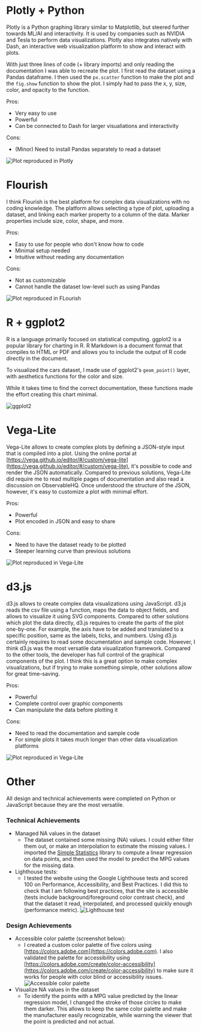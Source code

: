 

# Plotly + Python

Plotly is a Python graphing library similar to Matplotlib, but steered further towards ML/AI and interactivity. It is used by companies such as NVIDIA and Tesla to perform data visualizations. Plotly also integrates natively with Dash, an interactive web visualization platform to show and interact with plots.

With just three lines of code (+ library imports) and only reading the documentation I was able to recreate the plot. I first read the dataset using a Pandas dataframe. I then used the `px.scatter` function to make the plot and the `fig.show` function to show the plot. I simply had to pass the x, y, size, color, and opacity to the function.

Pros:
- Very easy to use
- Powerful
- Can be connected to Dash for larger visualiations and interactivity

Cons:
- (Minor) Need to install Pandas separately to read a dataset

![Plot reproduced in Plotly](plotly%20+%20python/plot.png)

# Flourish

I think Flourish is the best platform for complex data visualizations with no coding knowledge. The platform allows selecting a type of plot, uploading a dataset, and linking each marker property to a column of the data. Marker properties include size, color, shape, and more.

Pros:
- Easy to use for people who don't know how to code
- Minimal setup needed
- Intuitive without reading any documentation

Cons:
- Not as customizable
- Cannot handle the dataset low-level such as using Pandas

![Plot reproduced in FLourish](Flourish/a2-DataVis-5Ways@2x.png)

# R + ggplot2

R is a language primarily focused on statistical computing.
ggplot2 is a popular library for charting in R.
R Markdown is a document format that compiles to HTML or PDF and allows you to include the output of R code directly in the document.

To visualized the cars dataset, I made use of ggplot2's `geom_point()` layer, with aesthetics functions for the color and size.

While it takes time to find the correct documentation, these functions made the effort creating this chart minimal.

![ggplot2](img/ggplot2.png)

# Vega-Lite
Vega-Lite allows to create complex plots by defining a JSON-style input that is compiled into a plot. Using the online portal at [https://vega.github.io/editor/#/custom/vega-lite](https://vega.github.io/editor/#/custom/vega-lite), it's possible to code and render the JSON automatically. Compared to previous solutions, Vega-Lite did require me to read multiple pages of documentation and also read a discussion on ObservableHQ. Once understood the structure of the JSON, however, it's easy to customize a plot with minimal effort.

Pros:
- Powerful
- Plot encoded in JSON and easy to share

Cons:
- Need to have the dataset ready to be plotted
- Steeper learning curve than previous solutions

![Plot reproduced in Vega-Lite](Vega-Lite/visualization.png)

# d3.js
d3.js allows to create complex data visualizations using JavaScript. d3.js reads the csv file using a function, maps the data to object fields, and allows to visualize it using SVG components. Compared to other solutions which plot the data directly, d3.js requires to create the parts of the plot one-by-one. For example, the axis have to be added and translated to a specific position, same as the labels, ticks, and numbers. Using d3.js certainly requires to read some documentation and sample code. However, I think d3.js was the most versatile data visualization framework. Compared to the other tools, the developer has full control of the graphical components of the plot. I think this is a great option to make complex visualizations, but if trying to make something simple, other solutions allow for great time-saving.

Pros:
- Powerful
- Complete control over graphic components
- Can manipulate the data before plotting it

Cons:
- Need to read the documentation and sample code
- For simple plots it takes much longer than other data visualization platforms

![Plot reproduced in Vega-Lite](d3/d3js.png)

# Other
All design and technical achievements were completed on Python or JavaScript because they are the most versatile.
### Technical Achievements
- Managed NA values in the dataset
     - The dataset contained some missing (NA) values. I could either filter them out, or make an interpolation to estimate the missing values. I imported the [Simple Statistics](https://simplestatistics.org) library to compute a linear regression on data points, and then used the model to predict the MPG values for the missing data.
- Lighthouse tests:
    - I tested the website using the Google Lighthouse tests and scored 100 on Performance, Accessibility, and Best Practices. I did this to check that I am following best practices, that the site is accessible (tests include background/foreground color contrast check), and that the dataset it read, interpolated, and processed quickly enough (performance metric).
![Lighthouse test](readme-img/d3js-lighthouse.png)

### Design Achievements
- Accessible color palette (screenshot below):
    - I created a custom color palette of five colors using [https://colors.adobe.com](https://colors.adobe.com). I also validated the palette for accessibility using [https://colors.adobe.com/create/color-accessibility](https://colors.adobe.com/create/color-accessibility) to make sure it works for people with color blind or accessibility issues.
![Accessible color palette](readme-img/color-palette.png)
- Visualize NA values in the dataset
    - To identify the points with a MPG value predicted by the linear regression model, I changed the stroke of those circles to make them darker. This allows to keep the same color palette and make the manufacturer easily recognizable, while warning the viewer that the point is predicted and not actual.